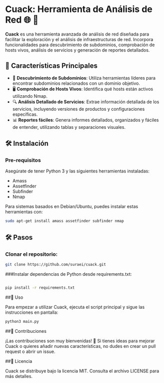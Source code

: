 # Cuack: Herramienta de Análisis de Red 🌐 :duck:

**Cuack** es una herramienta avanzada de análisis de red diseñada para facilitar la exploración y el análisis de infraestructuras de red. Incorpora funcionalidades para descubrimiento de subdominios, comprobación de hosts vivos, análisis de servicios y generación de reportes detallados.

## 🚀 Características Principales

- 🌟 **Descubrimiento de Subdominios**: Utiliza herramientas líderes para encontrar subdominios relacionados con un dominio objetivo.
- 🖥 **Comprobación de Hosts Vivos**: Identifica qué hosts están activos utilizando Nmap.
- 🔍 **Análisis Detallado de Servicios**: Extrae información detallada de los servicios, incluyendo versiones de productos y configuraciones específicas.
- 📊 **Reportes fáciles**: Genera informes detallados, organizados y fáciles de entender, utilizando tablas y separaciones visuales.

## 🛠 Instalación

### Pre-requisitos

Asegúrate de tener Python 3 y las siguientes herramientas instaladas:
- Amass
- Assetfinder
- Subfinder
- Nmap

Para sistemas basados en Debian/Ubuntu, puedes instalar estas herramientas con:

```bash
sudo apt-get install amass assetfinder subfinder nmap
```
## 🛠 Pasos

### Clonar el repositorio:

```bash
git clone https://github.com/suraei/cuack.git
```

###Instalar dependencias de Python desde requirements.txt:

```bash

pip install -r requirements.txt
```

##📝 Uso

Para empezar a utilizar Cuack, ejecuta el script principal y sigue las instrucciones en pantalla:

```bash
python3 main.py
```

##🤝 Contribuciones

¡Las contribuciones son muy bienvenidas! 🎉 Si tienes ideas para mejorar Cuack o quieres añadir nuevas características, no dudes en crear un pull request o abrir un issue.

##📄 Licencia

Cuack se distribuye bajo la licencia MIT. Consulta el archivo LICENSE para más detalles.

